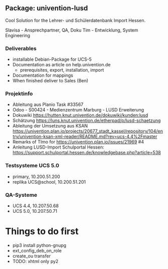 ## Package: univention-lusd

Cool Solution for the Lehrer- und Schülerdatenbank Import Hessen.

Slavisa - Ansprechpartner, QA, Doku
Tim - Entwicklung, System Engineering

### Deliverables
- installable Debian-Package for UCS-5
- Documentation as article on help.univention.de
  - prerequisites, export, installation, import
- Documentation for mappings
- When finished deliver to Sales (Ben)

### Projektinfo
- Ableitung aus Planio Task #33567
- Odoo - S00424 - Medienzentrum Marburg - LUSD Erweiterung
- Dokuwiki https://hutten.knut.univention.de/dokuwiki/kunden:lusd
- Schätzung https://luns.knut.univention.de/etherpad/p/lusd-schaetzung
- Ableitung der Umsetzung aus KSAN https://univention.plan.io/projects/20677_stadt_kassel/repository/104/entry/univention-ksan-xml-reader/README.md?rev=ucs-4.4%2Fmaster
- Remarks of TImo for https://univention.plan.io/issues/21969 #4
- Anleitung LUSD-Import Schulportal Hessen: https://support.schulportal.hessen.de/knowledgebase.php?article=538

### Testsysteme UCS 5.0
- primary, 10.200.51.200
- replika UCS@school, 10.200.51.201

### QA-Systeme
- UCS 4.4, 10.207.50.68
- UCS 5.0, 10.207.50.71

# Things to do first
- pip3 install python-gnupg
- ext_config_deb_on_role
- create_ou transfer
- TODO: xhtml only py2
